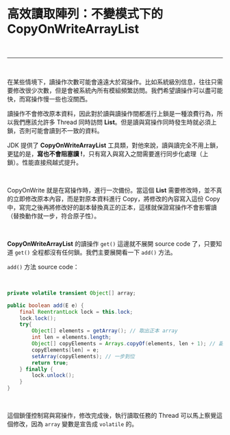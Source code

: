 # 高效讀取陣列：不變模式下的　__CopyOnWriteArrayList__

<br>

---

<br>

在某些情境下，讀操作次數可能會遠遠大於寫操作。比如系統級別信息，往往只需要修改很少次數，但是會被系統內所有模組頻繁訪問。我們希望讀操作可以盡可能快，而寫操作慢一些也沒關西。

讀操作不會修改原本資料，因此對於讀與讀操作間都進行上鎖是一種浪費行為，所以我們應該允許多 Thread 同時訪問 __List__。但是讀與寫操作同時發生時就必須上鎖，否則可能會讀到不一致的資料。

JDK 提供了 __CopyOnWriteArrayList__ 工具類，對他來說，讀與讀完全不用上鎖，更猛的是，__寫也不會阻塞讀 !__，只有寫入與寫入之間需要進行同步化處理（上鎖）。性能直接飛越式提升。

<br>

CopyOnWrite 就是在寫操作時，進行一次備份。當這個 __List__ 需要修改時，並不真的立即修改原本內容，而是對原本資料進行 Copy，將修改的內容寫入這份 Copy 中，寫完之後再將修改好的副本替換真正的正本，這樣就保證寫操作不會影響讀（替換動作就一步，符合原子性）。

<br>

__CopyOnWriteArrayList__ 的讀操作 `get()` 這邊就不展開 source code 了，只要知道 `get()` 全程都沒有任何鎖。我們主要展開看一下 `add()` 方法。

`add()` 方法 source code：

<br>

```java
private volatile transient Object[] array;

public boolean add(E e) {
    final ReentrantLock lock = this.lock;
    lock.lock();
    try{
        Object[] elements = getArray(); // 取出正本 array
        int len = elements.length;
        Object[] copyElements = Arrays.copyOf(elements, len + 1); // 副本長度為正本長度 + 1
        copyElements[len] = e;
        setArray(copyElements); // 一步到位
        return true;
    } finally {
        lock.unlock();
    }
}
```

<br>

這個鎖僅控制寫與寫操作，修改完成後，執行讀取任務的 Thread 可以馬上察覺這個修改，因為 `array` 變數是宣告成 `volatile` 的。 